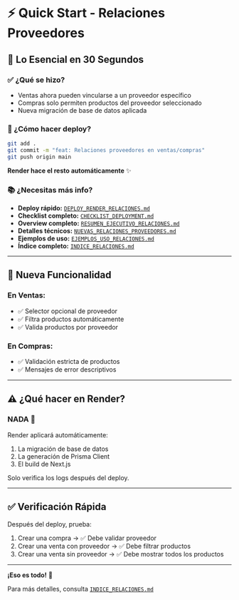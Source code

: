 # ⚡ Quick Start - Relaciones Proveedores

## 🎯 Lo Esencial en 30 Segundos

### ✅ ¿Qué se hizo?

- Ventas ahora pueden vincularse a un proveedor específico
- Compras solo permiten productos del proveedor seleccionado
- Nueva migración de base de datos aplicada

### 🚀 ¿Cómo hacer deploy?

```bash
git add .
git commit -m "feat: Relaciones proveedores en ventas/compras"
git push origin main
```

**Render hace el resto automáticamente** ✨

### 📚 ¿Necesitas más info?

- **Deploy rápido:** [`DEPLOY_RENDER_RELACIONES.md`](./DEPLOY_RENDER_RELACIONES.md)
- **Checklist completo:** [`CHECKLIST_DEPLOYMENT.md`](./CHECKLIST_DEPLOYMENT.md)
- **Overview completo:** [`RESUMEN_EJECUTIVO_RELACIONES.md`](./RESUMEN_EJECUTIVO_RELACIONES.md)
- **Detalles técnicos:** [`NUEVAS_RELACIONES_PROVEEDORES.md`](./NUEVAS_RELACIONES_PROVEEDORES.md)
- **Ejemplos de uso:** [`EJEMPLOS_USO_RELACIONES.md`](./EJEMPLOS_USO_RELACIONES.md)
- **Índice completo:** [`INDICE_RELACIONES.md`](./INDICE_RELACIONES.md)

---

## 🎉 Nueva Funcionalidad

### En Ventas:

- ✅ Selector opcional de proveedor
- ✅ Filtra productos automáticamente
- ✅ Valida productos por proveedor

### En Compras:

- ✅ Validación estricta de productos
- ✅ Mensajes de error descriptivos

---

## ⚠️ ¿Qué hacer en Render?

### NADA 🎊

Render aplicará automáticamente:

1. La migración de base de datos
2. La generación de Prisma Client
3. El build de Next.js

Solo verifica los logs después del deploy.

---

## ✅ Verificación Rápida

Después del deploy, prueba:

1. Crear una compra → ✅ Debe validar proveedor
2. Crear una venta con proveedor → ✅ Debe filtrar productos
3. Crear una venta sin proveedor → ✅ Debe mostrar todos los productos

---

**¡Eso es todo!** 🚀

Para más detalles, consulta [`INDICE_RELACIONES.md`](./INDICE_RELACIONES.md)
